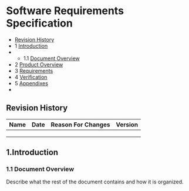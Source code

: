 <h1>Software Requirements Specification</h1>

* [Revision History](#revision-history)
* 1 [Introduction](#1-introduction)
* * 1.1 [Document Overview](#11-document-overview)
* 2 [Product Overview](#2-product-overview)
* 3 [Requirements](#3-requirements)
* 4 [Verification](#4-verification)
* 5 [Appendixes](#5-appendixes)
* 
## Revision History
| Name | Date    | Reason For Changes  | Version   |
| ---- | ------- | ------------------- | --------- |
|      |         |                     |           |
|      |         |                     |           |
|      |         |                     |           |

## 1.Introduction
### 1.1 Document Overview
Describe what the rest of the document contains and how it is organized.
